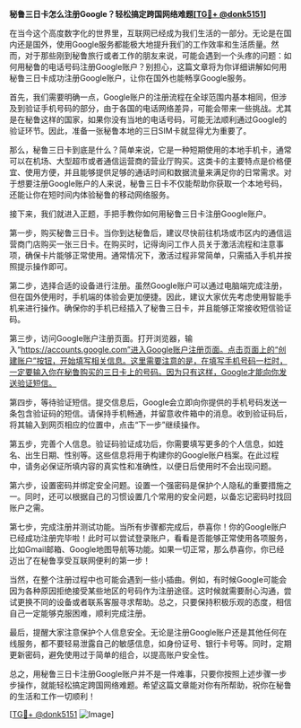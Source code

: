 **秘鲁三日卡怎么注册Google？轻松搞定跨国网络难题[[TG💪+ @donk5151](https://t.me/s/donk5151)]**

在当今这个高度数字化的世界里，互联网已经成为我们生活的一部分。无论是在国内还是国外，使用Google服务都能极大地提升我们的工作效率和生活质量。然而，对于那些刚到秘鲁旅行或者工作的朋友来说，可能会遇到一个头疼的问题：如何用秘鲁的电话号码注册Google账户？别担心，这篇文章将为你详细讲解如何用秘鲁三日卡成功注册Google账户，让你在国外也能畅享Google服务。

首先，我们需要明确一点，Google账户的注册流程在全球范围内基本相同，但涉及到验证手机号码的部分，由于各国的电话网络差异，可能会带来一些挑战。尤其是在秘鲁这样的国家，如果你没有当地的电话号码，可能无法顺利通过Google的验证环节。因此，准备一张秘鲁本地的三日SIM卡就显得尤为重要了。

那么，秘鲁三日卡到底是什么？简单来说，它是一种短期使用的本地手机卡，通常可以在机场、大型超市或者通信运营商的营业厅购买。这类卡的主要特点是价格便宜、使用方便，并且能够提供足够的通话时间和数据流量来满足你的日常需求。对于想要注册Google账户的人来说，秘鲁三日卡不仅能帮助你获取一个本地号码，还能让你在短时间内体验秘鲁的移动网络服务。

接下来，我们就进入正题，手把手教你如何用秘鲁三日卡注册Google账户。

第一步，购买秘鲁三日卡。当你到达秘鲁后，建议尽快前往机场或市区内的通信运营商门店购买一张三日卡。在购买时，记得询问工作人员关于激活流程和注意事项，确保卡片能够正常使用。通常情况下，激活过程非常简单，只需插入手机并按照提示操作即可。

第二步，选择合适的设备进行注册。虽然Google账户可以通过电脑端完成注册，但在国外使用时，手机端的体验会更加便捷。因此，建议大家优先考虑使用智能手机来进行操作。确保你的手机已经插入了秘鲁三日卡，并且能够正常接收短信验证码。

第三步，访问Google账户注册页面。打开浏览器，输入“https://accounts.google.com”进入Google账户注册页面。点击页面上的“创建账户”按钮，开始填写相关信息。这里需要注意的是，在填写手机号码一栏时，一定要输入你在秘鲁购买的三日卡上的号码。因为只有这样，Google才能向你发送验证短信。

第四步，等待验证短信。提交信息后，Google会立即向你提供的手机号码发送一条包含验证码的短信。请保持手机畅通，并留意收件箱中的消息。收到验证码后，将其输入到网页相应的位置中，点击“下一步”继续操作。

第五步，完善个人信息。验证码验证成功后，你需要填写更多的个人信息，如姓名、出生日期、性别等。这些信息将用于构建你的Google账户档案。在此过程中，请务必保证所填内容的真实性和准确性，以便日后使用时不会出现问题。

第六步，设置密码并绑定安全问题。设置一个强密码是保护个人隐私的重要措施之一。同时，还可以根据自己的习惯设置几个常用的安全问题，以备忘记密码时找回账户之需。

第七步，完成注册并测试功能。当所有步骤都完成后，恭喜你！你的Google账户已经成功注册完毕啦！此时可以尝试登录账户，看看是否能够正常使用各项服务，比如Gmail邮箱、Google地图导航等功能。如果一切正常，那么恭喜你，你已经迈出了在秘鲁享受互联网便利的第一步！

当然，在整个注册过程中也可能会遇到一些小插曲。例如，有时候Google可能会因为各种原因拒绝接受某些地区的号码作为注册途径。这时候就需要耐心沟通，尝试更换不同的设备或者联系客服寻求帮助。总之，只要保持积极乐观的态度，相信自己一定能够克服困难，顺利完成注册。

最后，提醒大家注意保护个人信息安全。无论是注册Google账户还是其他任何在线服务，都不要轻易泄露自己的敏感信息，如身份证号、银行卡号等。同时，定期更新密码，避免使用过于简单的组合，以提高账户安全性。

总之，用秘鲁三日卡注册Google账户并不是一件难事，只要你按照上述步骤一步步操作，就能轻松搞定跨国网络难题。希望这篇文章能对你有所帮助，祝你在秘鲁的生活和工作一切顺利！

[[TG💪+ @donk5151](https://t.me/s/donk5151) ![Image](https://i.postimg.cc/rwNCRYN7/Snipaste-2025-04-30-17-27-05.png)]